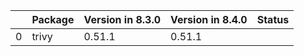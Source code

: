 <!-- markdown-link-check-disable -->

|    | Package   | Version in 8.3.0   | Version in 8.4.0   | Status   |
|---:|:----------|:-------------------|:-------------------|:---------|
|  0 | trivy     | 0.51.1             | 0.51.1             |          |